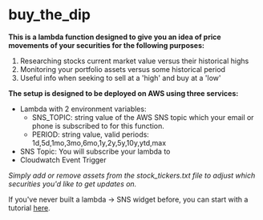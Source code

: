 # buy_the_dip
**This is a lambda function designed to give you an idea of price movements of your securities for the following purposes:**
1) Researching stocks current market value versus their historical highs
2) Monitoring your portfolio assets versus some historical period
3) Useful info when seeking to sell at a 'high' and buy at a 'low'

**The setup is designed to be deployed on AWS using three services:**
 - Lambda with 2 environment variables:
  	- SNS_TOPIC: string value of the AWS SNS topic which your email or phone is subscribed to for this function.
  	- PERIOD: string value, valid periods: 1d,5d,1mo,3mo,6mo,1y,2y,5y,10y,ytd,max
 - SNS Topic: You will subscribe your lambda to 
 - Cloudwatch Event Trigger

*Simply add or remove assets from the stock_tickers.txt file to adjust which securities you'd like to get updates on.*

If you've never built a lambda -> SNS widget before, you can start with a tutorial [here](https://www.youtube.com/watch?v=PsJsP-7cydk).

